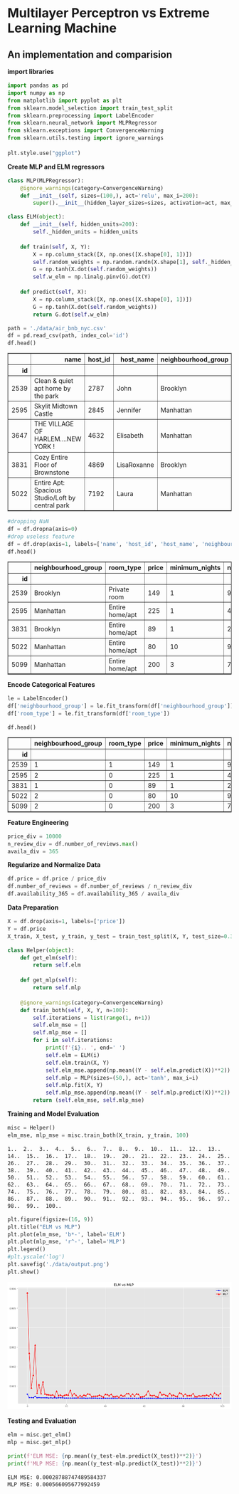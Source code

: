 
# Multilayer Perceptron vs Extreme Learning Machine
## An implementation and comparision

**import libraries**


```python
import pandas as pd
import numpy as np
from matplotlib import pyplot as plt
from sklearn.model_selection import train_test_split
from sklearn.preprocessing import LabelEncoder
from sklearn.neural_network import MLPRegressor
from sklearn.exceptions import ConvergenceWarning
from sklearn.utils.testing import ignore_warnings

plt.style.use("ggplot")
```

**Create MLP and ELM regressors**


```python
class MLP(MLPRegressor):
    @ignore_warnings(category=ConvergenceWarning)
    def __init__(self, sizes=(100,), act='relu', max_i=200):
        super().__init__(hidden_layer_sizes=sizes, activation=act, max_iter=max_i)
```


```python
class ELM(object):
    def __init__(self, hidden_units=200):
        self._hidden_units = hidden_units
        
    def train(self, X, Y):
        X = np.column_stack([X, np.ones([X.shape[0], 1])])
        self.random_weights = np.random.randn(X.shape[1], self._hidden_units)
        G = np.tanh(X.dot(self.random_weights))
        self.w_elm = np.linalg.pinv(G).dot(Y)
        
    def predict(self, X):
        X = np.column_stack([X, np.ones([X.shape[0], 1])])
        G = np.tanh(X.dot(self.random_weights))
        return G.dot(self.w_elm)
```


```python
path = './data/air_bnb_nyc.csv'
df = pd.read_csv(path, index_col='id')
df.head()
```




<div>
<style scoped>
    .dataframe tbody tr th:only-of-type {
        vertical-align: middle;
    }

    .dataframe tbody tr th {
        vertical-align: top;
    }

    .dataframe thead th {
        text-align: right;
    }
</style>
<table border="1" class="dataframe">
  <thead>
    <tr style="text-align: right;">
      <th></th>
      <th>name</th>
      <th>host_id</th>
      <th>host_name</th>
      <th>neighbourhood_group</th>
      <th>neighbourhood</th>
      <th>latitude</th>
      <th>longitude</th>
      <th>room_type</th>
      <th>price</th>
      <th>minimum_nights</th>
      <th>number_of_reviews</th>
      <th>last_review</th>
      <th>reviews_per_month</th>
      <th>calculated_host_listings_count</th>
      <th>availability_365</th>
    </tr>
    <tr>
      <th>id</th>
      <th></th>
      <th></th>
      <th></th>
      <th></th>
      <th></th>
      <th></th>
      <th></th>
      <th></th>
      <th></th>
      <th></th>
      <th></th>
      <th></th>
      <th></th>
      <th></th>
      <th></th>
    </tr>
  </thead>
  <tbody>
    <tr>
      <td>2539</td>
      <td>Clean &amp; quiet apt home by the park</td>
      <td>2787</td>
      <td>John</td>
      <td>Brooklyn</td>
      <td>Kensington</td>
      <td>40.64749</td>
      <td>-73.97237</td>
      <td>Private room</td>
      <td>149</td>
      <td>1</td>
      <td>9</td>
      <td>19.10.2018</td>
      <td>0.21</td>
      <td>6</td>
      <td>365</td>
    </tr>
    <tr>
      <td>2595</td>
      <td>Skylit Midtown Castle</td>
      <td>2845</td>
      <td>Jennifer</td>
      <td>Manhattan</td>
      <td>Midtown</td>
      <td>40.75362</td>
      <td>-73.98377</td>
      <td>Entire home/apt</td>
      <td>225</td>
      <td>1</td>
      <td>45</td>
      <td>21.05.2019</td>
      <td>0.38</td>
      <td>2</td>
      <td>355</td>
    </tr>
    <tr>
      <td>3647</td>
      <td>THE VILLAGE OF HARLEM....NEW YORK !</td>
      <td>4632</td>
      <td>Elisabeth</td>
      <td>Manhattan</td>
      <td>Harlem</td>
      <td>40.80902</td>
      <td>-73.94190</td>
      <td>Private room</td>
      <td>150</td>
      <td>3</td>
      <td>0</td>
      <td>NaN</td>
      <td>NaN</td>
      <td>1</td>
      <td>365</td>
    </tr>
    <tr>
      <td>3831</td>
      <td>Cozy Entire Floor of Brownstone</td>
      <td>4869</td>
      <td>LisaRoxanne</td>
      <td>Brooklyn</td>
      <td>Clinton Hill</td>
      <td>40.68514</td>
      <td>-73.95976</td>
      <td>Entire home/apt</td>
      <td>89</td>
      <td>1</td>
      <td>270</td>
      <td>05.07.2019</td>
      <td>4.64</td>
      <td>1</td>
      <td>194</td>
    </tr>
    <tr>
      <td>5022</td>
      <td>Entire Apt: Spacious Studio/Loft by central park</td>
      <td>7192</td>
      <td>Laura</td>
      <td>Manhattan</td>
      <td>East Harlem</td>
      <td>40.79851</td>
      <td>-73.94399</td>
      <td>Entire home/apt</td>
      <td>80</td>
      <td>10</td>
      <td>9</td>
      <td>19.11.2018</td>
      <td>0.10</td>
      <td>1</td>
      <td>0</td>
    </tr>
  </tbody>
</table>
</div>




```python
#dropping NaN
df = df.dropna(axis=0)
#drop useless feature
df = df.drop(axis=1, labels=['name', 'host_id', 'host_name', 'neighbourhood', 'latitude', 'longitude', 'last_review'])
df.head()
```




<div>
<style scoped>
    .dataframe tbody tr th:only-of-type {
        vertical-align: middle;
    }

    .dataframe tbody tr th {
        vertical-align: top;
    }

    .dataframe thead th {
        text-align: right;
    }
</style>
<table border="1" class="dataframe">
  <thead>
    <tr style="text-align: right;">
      <th></th>
      <th>neighbourhood_group</th>
      <th>room_type</th>
      <th>price</th>
      <th>minimum_nights</th>
      <th>number_of_reviews</th>
      <th>reviews_per_month</th>
      <th>calculated_host_listings_count</th>
      <th>availability_365</th>
    </tr>
    <tr>
      <th>id</th>
      <th></th>
      <th></th>
      <th></th>
      <th></th>
      <th></th>
      <th></th>
      <th></th>
      <th></th>
    </tr>
  </thead>
  <tbody>
    <tr>
      <td>2539</td>
      <td>Brooklyn</td>
      <td>Private room</td>
      <td>149</td>
      <td>1</td>
      <td>9</td>
      <td>0.21</td>
      <td>6</td>
      <td>365</td>
    </tr>
    <tr>
      <td>2595</td>
      <td>Manhattan</td>
      <td>Entire home/apt</td>
      <td>225</td>
      <td>1</td>
      <td>45</td>
      <td>0.38</td>
      <td>2</td>
      <td>355</td>
    </tr>
    <tr>
      <td>3831</td>
      <td>Brooklyn</td>
      <td>Entire home/apt</td>
      <td>89</td>
      <td>1</td>
      <td>270</td>
      <td>4.64</td>
      <td>1</td>
      <td>194</td>
    </tr>
    <tr>
      <td>5022</td>
      <td>Manhattan</td>
      <td>Entire home/apt</td>
      <td>80</td>
      <td>10</td>
      <td>9</td>
      <td>0.10</td>
      <td>1</td>
      <td>0</td>
    </tr>
    <tr>
      <td>5099</td>
      <td>Manhattan</td>
      <td>Entire home/apt</td>
      <td>200</td>
      <td>3</td>
      <td>74</td>
      <td>0.59</td>
      <td>1</td>
      <td>129</td>
    </tr>
  </tbody>
</table>
</div>



**Encode Categorical Features**


```python
le = LabelEncoder()
df['neighbourhood_group'] = le.fit_transform(df['neighbourhood_group'])
df['room_type'] = le.fit_transform(df['room_type'])
```


```python
df.head()
```




<div>
<style scoped>
    .dataframe tbody tr th:only-of-type {
        vertical-align: middle;
    }

    .dataframe tbody tr th {
        vertical-align: top;
    }

    .dataframe thead th {
        text-align: right;
    }
</style>
<table border="1" class="dataframe">
  <thead>
    <tr style="text-align: right;">
      <th></th>
      <th>neighbourhood_group</th>
      <th>room_type</th>
      <th>price</th>
      <th>minimum_nights</th>
      <th>number_of_reviews</th>
      <th>reviews_per_month</th>
      <th>calculated_host_listings_count</th>
      <th>availability_365</th>
    </tr>
    <tr>
      <th>id</th>
      <th></th>
      <th></th>
      <th></th>
      <th></th>
      <th></th>
      <th></th>
      <th></th>
      <th></th>
    </tr>
  </thead>
  <tbody>
    <tr>
      <td>2539</td>
      <td>1</td>
      <td>1</td>
      <td>149</td>
      <td>1</td>
      <td>9</td>
      <td>0.21</td>
      <td>6</td>
      <td>365</td>
    </tr>
    <tr>
      <td>2595</td>
      <td>2</td>
      <td>0</td>
      <td>225</td>
      <td>1</td>
      <td>45</td>
      <td>0.38</td>
      <td>2</td>
      <td>355</td>
    </tr>
    <tr>
      <td>3831</td>
      <td>1</td>
      <td>0</td>
      <td>89</td>
      <td>1</td>
      <td>270</td>
      <td>4.64</td>
      <td>1</td>
      <td>194</td>
    </tr>
    <tr>
      <td>5022</td>
      <td>2</td>
      <td>0</td>
      <td>80</td>
      <td>10</td>
      <td>9</td>
      <td>0.10</td>
      <td>1</td>
      <td>0</td>
    </tr>
    <tr>
      <td>5099</td>
      <td>2</td>
      <td>0</td>
      <td>200</td>
      <td>3</td>
      <td>74</td>
      <td>0.59</td>
      <td>1</td>
      <td>129</td>
    </tr>
  </tbody>
</table>
</div>



**Feature Engineering**


```python
price_div = 10000
n_review_div = df.number_of_reviews.max()
availa_div = 365
```

**Regularize and Normalize Data**


```python
df.price = df.price / price_div
df.number_of_reviews = df.number_of_reviews / n_review_div
df.availability_365 = df.availability_365 / availa_div
```

**Data Preparation**


```python
X = df.drop(axis=1, labels=['price'])
Y = df.price
X_train, X_test, y_train, y_test = train_test_split(X, Y, test_size=0.3, random_state=32)
```


```python
class Helper(object):
    def get_elm(self):
        return self.elm
    
    def get_mlp(self):
        return self.mlp
    
    @ignore_warnings(category=ConvergenceWarning)
    def train_both(self, X, Y, n=100):
        self.iterations = list(range(1, n+1))
        self.elm_mse = []
        self.mlp_mse = []
        for i in self.iterations:
            print(f'{i}.. ', end=' ')
            self.elm = ELM(i)
            self.elm.train(X, Y)
            self.elm_mse.append(np.mean((Y - self.elm.predict(X))**2))
            self.mlp = MLP(sizes=(50,), act='tanh', max_i=i)
            self.mlp.fit(X, Y)
            self.mlp_mse.append(np.mean((Y - self.mlp.predict(X))**2))
        return (self.elm_mse, self.mlp_mse)
```

**Training and Model Evaluation**


```python
misc = Helper()
elm_mse, mlp_mse = misc.train_both(X_train, y_train, 100)
```

    1..  2..  3..  4..  5..  6..  7..  8..  9..  10..  11..  12..  13..  14..  15..  16..  17..  18..  19..  20..  21..  22..  23..  24..  25..  26..  27..  28..  29..  30..  31..  32..  33..  34..  35..  36..  37..  38..  39..  40..  41..  42..  43..  44..  45..  46..  47..  48..  49..  50..  51..  52..  53..  54..  55..  56..  57..  58..  59..  60..  61..  62..  63..  64..  65..  66..  67..  68..  69..  70..  71..  72..  73..  74..  75..  76..  77..  78..  79..  80..  81..  82..  83..  84..  85..  86..  87..  88..  89..  90..  91..  92..  93..  94..  95..  96..  97..  98..  99..  100..  


```python
plt.figure(figsize=(16, 9))
plt.title("ELM vs MLP")
plt.plot(elm_mse, 'b*-', label='ELM')
plt.plot(mlp_mse, 'r^-', label='MLP')
plt.legend()
#plt.yscale('log')
plt.savefig('./data/output.png')
plt.show()
```


![png](output_20_0.png)


**Testing and Evaluation**


```python
elm = misc.get_elm()
mlp = misc.get_mlp()
```


```python
print(f'ELM MSE: {np.mean((y_test-elm.predict(X_test))**2)}')
print(f'MLP MSE: {np.mean((y_test-mlp.predict(X_test))**2)}')
```

    ELM MSE: 0.00028788747489584337
    MLP MSE: 0.000566095677992459
    


```python

```
